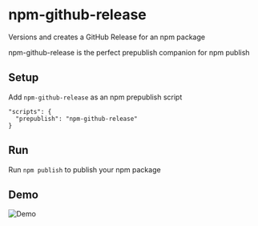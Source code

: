 # npm-github-release

Versions and creates a GitHub Release for an npm package

npm-github-release is the perfect prepublish companion for npm publish

## Setup

Add `npm-github-release` as an npm prepublish script

```
"scripts": {
  "prepublish": "npm-github-release"
}
```

## Run

Run `npm publish` to publish your npm package

## Demo

![Demo](https://cloud.githubusercontent.com/assets/759811/17310238/b74f40f2-5808-11e6-9b91-4a6697008242.gif)
